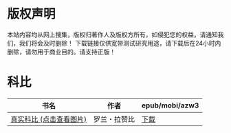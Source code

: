 # 版权声明

本站内容均从网上搜集，版权归著作人及版权方所有，如侵犯您的权益，请通知我们，我们将会及时删除！ 下载链接仅供宽带测试研究用途，请下载后在24小时内删除，请勿用于商业目的。请支持正版！

# 科比

| 书名 | 作者 | epub/mobi/azw3 |
| --- | --- | --- |
| [真实科比 (点击查看图片)](https://www.dushupai.com/attachment/2024/06/08/88cff10a564aed3a.jpg) | 罗兰・拉赞比 | [下载](https://url89.ctfile.com/f/31084289-1357048894-1929bd?p=8866) |
